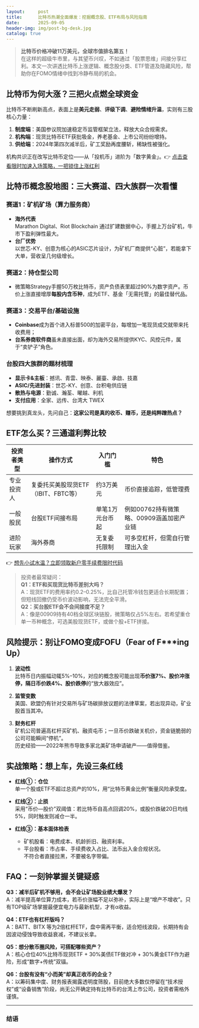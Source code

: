 ```yaml
---
layout:     post
title:      比特币热潮全面爆发：挖掘概念股、ETF布局与风险指南
date:       2025-09-05
header-img: img/post-bg-desk.jpg
catalog: true
---
```


> **比特币价格冲破11万美元，全球市值排名第五！**  
> 在这样的超级牛市里，与其望币兴叹，不如通过「股票思维」间接分享红利。本文一次讲透比特币上涨逻辑、概念股分类、ETF管道及隐藏风险，帮助你在FOMO情绪中找到冷静布局的机会。

## 比特币为何大涨？三把火点燃全球资金

比特币不断刷新高点，表面上是**美元走弱**、**评级下调**、**避险情绪升温**，实则有三股核心力量：

1. **制度端**：美国参议院加速稳定币监管框架立法，释放大众合规需求。
2. **机构端**：现货比特币ETF获批吸金，养老基金、上市公司纷纷增持。
3. **供给端**：2024年第四次减半后，矿工奖励再度腰斩，稀缺性被强化。

机构共识正在改写比特币定位——从「投机币」进阶为「数字黄金」。👉 [点击查看限时加速入场策略，一把锁住上涨红利](https://okxdog.com/)

## 比特币概念股地图：三大赛道、四大族群一次看懂

### 赛道1：矿机矿场（算力服务商）
- **海外代表**  
  Marathon Digital、Riot Blockchain 通过扩建数据中心，手握上万台矿机，牛市下盈利弹性最大。  
- **台厂优势**  
  以世芯-KY、创意为核心的ASIC芯片设计，为矿机厂商提供“心脏”，若能拿下大单，营收呈几何级增长。

### 赛道2：持仓型公司
- 微策略Strategy手握50万枚比特币，资产负债表里超过90%为数字资产。币价上涨直接增厚**每股内含币种**，成为ETF、基金「无需托管」的最佳替代品。

### 赛道3：交易平台/基础设施
- **Coinbase**成为首个进入标普500的加密平台，每增加一笔现货成交就带来托收费用；  
- **台系券商软件商**虽未直接出面，却为海外交易所提供KYC、风控元件，属于“卖铲子”角色。

### 台股四大族群的题材梳理
- **显示卡&主板**：撼讯、青雲、映泰、麗臺、承啟、技嘉  
- **ASIC/先进封装**：世芯-KY、创意、台积电供应链  
- **散热与电源**：勤诚、瀚荃、曜越、利机  
- **支付应用**：全家、远传、台湾大 TWEX

想要挑到真龙头，先问自己：**这家公司是真的收币、赚币，还是纯粹蹭热点？**

## ETF怎么买？三通道利弊比较

| 投资者类型 | 操作方式 | 入门门槛 | 特色 |
| --- | --- | --- | --- |
| 专业投资人 | 复委托买美股现货ETF（IBIT、FBTC等） | 约3万美元 | 币价直接追踪，低管理费 |
| 一般股民 | 台股ETF间接布局 | 单笔1万元台币起 | 例如00762持有微策略、00909涵盖加密产业链 |
| 进阶玩家 | 海外券商 | 无复委托限制 | 可多空杠杆，但需自行管理出入金

👉 [想先小试水温？立即领取新户零手续费限时代码](https://okxdog.com/)

> 投资者最常疑问：  
> **Q1：ETF和买现货比特币差别大吗？**  
> A：现货ETF的费用率约0.2–0.25%，比自己托管冷钱包更适合长期配置；但短线回撤仍受币价波动影响，无法完全平滑。  
> **Q2：买台股ETF会不会间接度不足？**  
> A：像是00909持有40档全球区块链股，微策略仅占5%左右。若希望重仓单一币种概念，可选美股现货ETF，或做个股+ETF拼接。

## 风险提示：别让FOMO变成FOFU（Fear of F***ing Up）

1. **波动性**  
   比特币日内振幅动辄5%–10%，对应的概念股可能出现**币价涨7%、股价冲涨停，隔日币价跌4%、股价跌停**的“放大器效应”。

2. **监管变数**  
   美国、欧盟仍有针对交易所与矿场碳排放议题的法律草案，若出现异动，矿业股首当其冲。

3. **财务杠杆**  
   矿机公司普遍高杠杆买矿机、融资屯币；一旦币价跌破关机价，资金链脆弱的公司可能瞬间“停机”。  
   历史经验——2022年熊市导致多家北美矿场申请破产——值得借鉴。

## 实战策略：想上车，先设三条红线

- **红线①：仓位**  
  单一个股或ETF不超过总资产的10%，用“比特币黄金比例”衡量风险承受度。

- **红线②：止损**  
  采用“币价—股价”双阈值：若比特币自高点回调20%，或股价跌破20日均线5%，同时触发则减仓一半。

- **红线③：基本面体检表**  
  - 矿机股看：电费成本、机龄折旧、融资利率。  
  - 平台股看：市占率、手续费收入占比、法币出入金合规状况。  
  不符合者直接拉黑，不要被名字带偏。

## FAQ：一刻钟掌握关键疑惑

**Q3：减半后矿机不够用，会不会让矿场股业绩大爆发？**  
A：减半提高单位算力成本，若币价涨幅不足以弥补，实际上是“增产不增收”。只有TOP级矿场掌握最便宜电力与最新机型，才有α收益。

**Q4：ETF也有杠杆版吗？**  
A：BATT、BITX 等为2倍杠杆ETF，盘中需再平衡，适合短线波段，长期持有会因波动侵蚀导致收益衰减，不建议长拿。

**Q5：想分散币圈风险，可搭配哪些资产？**  
A：核心仓位40%比特币现货ETF + 30%美债ETF做对冲 + 30%黄金ETF作为避险，形成“数字+传统”双锚。

**Q6：台股有没有“小而美”却真正收币的企业？**  
A：以筹码集中度、财务报表揭露透明度筛股，目前绝大多数仅停留在“技术授权”或“设备销售”阶段，尚无公开确定持有比特币的台湾上市公司，投资者需格外谨慎。

---

### 结语